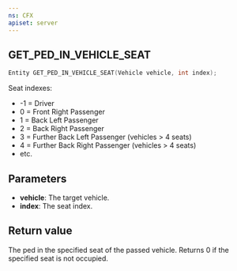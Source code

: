```yaml
---
ns: CFX
apiset: server
---
```

## GET_PED_IN_VEHICLE_SEAT

```c
Entity GET_PED_IN_VEHICLE_SEAT(Vehicle vehicle, int index);
```

Seat indexes:
* -1 = Driver
* 0 = Front Right Passenger
* 1 = Back Left Passenger
* 2 = Back Right Passenger
* 3 = Further Back Left Passenger (vehicles > 4 seats)
* 4 = Further Back Right Passenger (vehicles > 4 seats)
* etc.

## Parameters
* **vehicle**: The target vehicle.
* **index**: The seat index.

## Return value
The ped in the specified seat of the passed vehicle. Returns 0 if the specified seat is not occupied.
